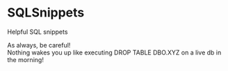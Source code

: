 # SQLSnippets  

Helpful SQL snippets  

As always, be careful!  
Nothing wakes you up like executing DROP TABLE DBO.XYZ on a live db in the morning!
